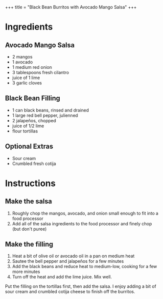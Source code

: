+++
title = "Black Bean Burritos with Avocado Mango Salsa"
+++

# Ingredients

## Avocado Mango Salsa

- 2 mangos
- 1 avocado
- 1 medium red onion
- 3 tablespoons fresh cilantro
- juice of 1 lime
- 3 garlic cloves

## Black Bean Filling

- 1 can black beans, rinsed and drained
- 1 large red bell pepper, julienned
- 2 jalapeños, chopped
- juice of 1/2 lime
- flour tortillas

## Optional Extras

- Sour cream
- Crumbled fresh cotija

# Instructions

## Make the salsa

1. Roughly chop the mangos, avocado, and onion small enough to fit into a food processor
2. Add all of the salsa ingredients to the food processor and finely chop (but don't puree)

## Make the filling

1. Heat a bit of olive oil or avocado oil in a pan on medium heat
2. Sautee the bell pepper and jalapeños for a few minutes
3. Add the black beans and reduce heat to medium-low, cooking for a few more minutes
4. Turn off the heat and add the lime juice. Mix well.

Put the filling on the tortillas first, then add the salsa. I enjoy adding a bit of sour cream and crumbled cotija cheese to finish off the burritos.
